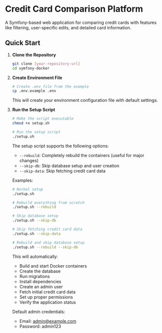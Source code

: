 # Credit Card Comparison Platform

A Symfony-based web application for comparing credit cards with features like filtering, user-specific edits, and detailed card information.

## Quick Start

1. **Clone the Repository**
   ```bash
   git clone [your-repository-url]
   cd symfony-docker
   ```

2. **Create Environment File**
   ```bash
   # Create .env file from the example
   cp .env.example .env
   ```
   This will create your environment configuration file with default settings.

3. **Run the Setup Script**
   ```bash
   # Make the script executable
   chmod +x setup.sh
   
   # Run the setup script
   ./setup.sh
   ```

   The setup script supports the following options:
   - `--rebuild`: Completely rebuild the containers (useful for major changes)
   - `--skip-db`: Skip database setup and user creation
   - `--skip-data`: Skip fetching credit card data

   Examples:
   ```bash
   # Normal setup
   ./setup.sh

   # Rebuild everything from scratch
   ./setup.sh --rebuild

   # Skip database setup
   ./setup.sh --skip-db

   # Skip fetching credit card data
   ./setup.sh --skip-data

   # Rebuild and skip database setup
   ./setup.sh --rebuild --skip-db
   ```

   This will automatically:
   - Build and start Docker containers
   - Create the database
   - Run migrations
   - Install dependencies
   - Create an admin user
   - Fetch initial credit card data
   - Set up proper permissions
   - Verify the application status

   Default admin credentials:
   - Email: admin@example.com
   - Password: admin123

